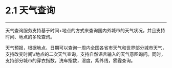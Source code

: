# 2.1 天气查询

---

天气查询服务支持基于时间+地点的方式来查询国内外城市的天气状况，并且支持时间、地点的多轮查询。





天气预报，根据地点、日期可以查询一周内全国各省市天气和世界部分城市天气，支持改变时间\\/地点的二次天气查询，支持自然语言输入的天气意图询问。同时，支持部分城市的穿衣指数，洗车指数，湿度，紫外线，雾霾查询。

